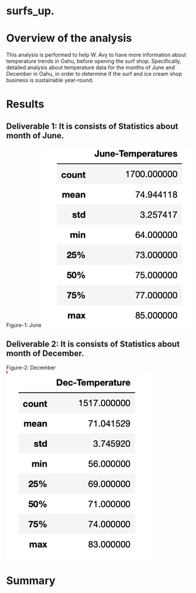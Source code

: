 # surfs_up.
# Overview of the analysis
This analysis is performed to help W. Avy to have more information about temperature trends in Oahu, before opening the surf shop.
Specifically, detailed analysis about temperature data for the months of June and December in Oahu, in order to determine if the surf and ice cream shop business is sustainable year-round.
# Results
## Deliverable 1: It is consists of Statistics  about month of June.
Figure-1: 
June![June Data](https://github.com/FatimaJHussain/surfs_up./blob/main/June.png)

## Deliverable 2: It is consists of Statistics  about month of December.
Figure-2: 
December![December Data](https://github.com/FatimaJHussain/surfs_up./blob/main/Dec.png)


# Summary
